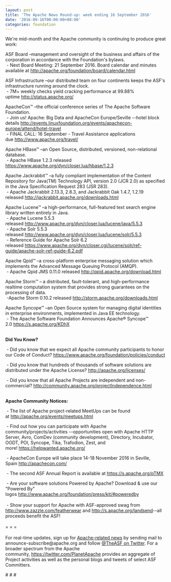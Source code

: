 ```yaml
---
layout: post
title: 'The Apache News Round-up: week ending 16 September 2016'
date: '2016-09-16T00:00:00+00:00'
categories: foundation
---
```

<p>We're mid-month and the Apache community is continuing to produce great work:</p> 
  <div> 
    <p>ASF Board –management and oversight of the business and affairs of the corporation in accordance with the Foundation's bylaws.<br />&nbsp;- Next Board Meeting: 21 September 2016. Board calendar and minutes available at <a href="http://apache.org/foundation/board/calendar.html">http://apache.org/foundation/board/calendar.html</a></p> 
    <p>ASF Infrastructure –our distributed team on four continents keeps the ASF's infrastructure running around the clock.<br />&nbsp;- 7M+ weekly checks yield cracking performance at 99.88% uptime&nbsp;<a href="http://status.apache.org/">http://status.apache.org/</a></p> 
  </div> 
  <div> 
    <p><a href="http://status.apache.org/"></a>ApacheCon™ –the official conference series of The Apache Software Foundation.<br />&nbsp;- Join us! Apache: Big Data and ApacheCon Europe/Seville&nbsp;--hotel block details&nbsp;<a href="http://events.linuxfoundation.org/events/apachecon-europe/attend/hotel-travel">http://events.linuxfoundation.org/events/apachecon-europe/attend/hotel-travel</a><br />&nbsp;- FINAL CALL: 16 September - Travel Assistance applications due&nbsp;<a href="http://www.apache.org/travel/">http://www.apache.org/travel/</a></p> 
    <p>Apache HBase™ –an Open Source, distributed, versioned, non-relational database.<br />&nbsp;- Apache HBase 1.2.3 released <a href="https://www.apache.org/dyn/closer.lua/hbase/1.2.3">https://www.apache.org/dyn/closer.lua/hbase/1.2.3</a></p> 
    <p>Apache Jackrabbit™ –a fully compliant implementation of the Content Repository for Java(TM) Technology API, version 2.0 (JCR 2.0) as specified in the Java Specification Request 283 (JSR 283).<br />&nbsp;- Apache Jackrabbit 2.13.3, 2.8.3, and Jackrabbit Oak 1.4.7, 1.2.19 released&nbsp;<a href="http://jackrabbit.apache.org/downloads.html">http://jackrabbit.apache.org/downloads.html</a><br /></p> 
    <p>Apache Lucene™ –a high-performance, full-featured text search engine library written entirely in Java.<br />&nbsp;- Apache Lucene 5.5.3 released&nbsp;<a href="http://www.apache.org/dyn/closer.lua/lucene/java/5.5.3">http://www.apache.org/dyn/closer.lua/lucene/java/5.5.3</a><br />&nbsp;-&nbsp;Apache Solr 5.5.3 released&nbsp;<a href="http://www.apache.org/dyn/closer.lua/lucene/solr/5.5.3">http://www.apache.org/dyn/closer.lua/lucene/solr/5.5.3</a><br />&nbsp;- Reference Guide for Apache Solr 6.2 released&nbsp;<a href="https://www.apache.org/dyn/closer.cgi/lucene/solr/ref-guide/apache-solr-ref-guide-6.2.pdf">https://www.apache.org/dyn/closer.cgi/lucene/solr/ref-guide/apache-solr-ref-guide-6.2.pdf</a></p> 
    <p>Apache Qpid™ –a cross-platform enterprise messaging solution which implements the Advanced Message Queuing Protocol (AMQP).<br />&nbsp;- Apache Qpid JMS 0.11.0 released&nbsp;<a href="http://qpid.apache.org/download.html">http://qpid.apache.org/download.html</a></p> 
    <p>Apache Storm™ – a distributed, fault-tolerant, and high-performance realtime computation system that provides strong guarantees on the processing of data.<br />&nbsp;-Apache Storm 0.10.2 released&nbsp;<a href="http://storm.apache.org/downloads.html">http://storm.apache.org/downloads.html</a></p> 
    <p>Apache Syncope™ –an Open Source system for managing digital identities in enterprise environments, implemented in Java EE technology.<br />&nbsp;- The Apache Software Foundation Announces Apache® Syncope™ 2.0&nbsp;<a href="https://s.apache.org/KDhX">https://s.apache.org/KDhX</a><br /><br /></p> 
    <p><b>Did You Know?</b></p> 
    <p><a href="http://qpid.apache.org/download.html"></a></p> 
    <p>&nbsp;- Did you know that we expect all Apache community participants to honor our Code of Conduct? <a href="https://www.apache.org/foundation/policies/conduct">https://www.apache.org/foundation/policies/conduct</a></p> 
    <p>&nbsp;- Did you know that hundreds of thousands of software solutions are distributed under the Apache License? <a href="http://apache.org/licenses/">http://apache.org/licenses/</a></p> 
  </div> 
  <div> 
    <p>&nbsp;-&nbsp;Did you know that all Apache Projects are independent and non-commercial? <a href="http://community.apache.org/projectIndependence.html">http://community.apache.org/projectIndependence.html</a><br /><br /></p> 
    <p><strong>Apache Community Notices:</strong></p> 
  </div> 
  <div> 
    <div> 
      <p>&nbsp;- The list of Apache project-related MeetUps can be found at&nbsp;<a href="http://apache.org/events/meetups.html">http://apache.org/events/meetups.html</a></p> 
      <p>&nbsp;- Find out how you can participate with Apache community/projects/activities --opportunities open with&nbsp;Apache HTTP Server,&nbsp;Avro, ComDev (community development), Directory, Incubator, OODT, POI, Syncope, Tika, Trafodion, Zest, and more!&nbsp;<a href="https://helpwanted.apache.org/">https://helpwanted.apache.org/</a></p> 
    </div> 
    <p>&nbsp;- ApacheCon Europe will take place 14-18 November 2016 in Seville, Spain&nbsp;<a href="http://apachecon.com/">http://apachecon.com/</a></p> 
    <div> 
      <p>&nbsp;- The second ASF Annual Report is available at <a href="https://s.apache.org/pTMX">https://s.apache.org/pTMX</a></p> 
    </div> 
    <div>&nbsp;- Are your software solutions Powered by Apache? Download &amp; use our &quot;Powered By&quot; logos&nbsp;<a href="http://www.apache.org/foundation/press/kit/#poweredby">http://www.apache.org/foundation/press/kit/#poweredby</a></div> 
    <div><br /></div> 
    <div>&nbsp;- Show your support for Apache with ASF-approved swag from <a href="http://www.zazzle.com/featherwear">http://www.zazzle.com/featherwear</a> and&nbsp;<a href="http://s.apache.org/landsend">http://s.apache.org/landsend</a>--all proceeds benefit the ASF!&nbsp;</div> 
    <div><br /></div> 
    <div>= = =</div> 
    <div><br /></div> 
    <div>For real-time updates, sign up for <a href="http://apache.org/foundation/mailinglists.html#foundation-announce">Apache-related news</a> by sending mail to announce-subscribe@apache.org and follow <a href="https://twitter.com/TheASF">@TheASF on Twitter</a>. For a broader spectrum from the Apache community,&nbsp;<a href="http://s.apache.org/landsend">https://twitter.com/PlanetApache</a> provides an aggregate of Project activities as well as the personal blogs and tweets of select ASF Committers.</div> 
  </div> 
  <p># # #</p>
